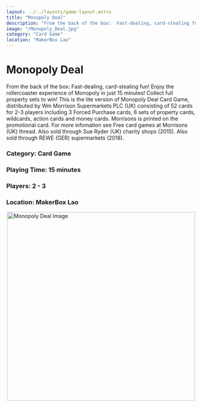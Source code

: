 ```yaml
---
layout: ../../layouts/game-layout.astro
title: "Monopoly Deal"
description: "From the back of the box:  Fast-dealing, card-stealing fun! Enjoy the rollercoaster experience of Monopoly in just 15 minutes! Collect full property sets to win!  This is the  lite  version of Monopoly Deal Card Game, distributed by Wm Morrison Supermarkets PLC (UK) consisting of 52 cards for 2-3 players including 3 Forced Purchase cards, 6 sets of property cards, wildcards, action cards and money cards."
image: "/Monopoly_Deal.jpg"
category: "Card Game"
location: "MakerBox Lao"
---
```

# Monopoly Deal

From the back of the box:  Fast-dealing, card-stealing fun! Enjoy the rollercoaster experience of Monopoly in just 15 minutes! Collect full property sets to win!  This is the  lite  version of Monopoly Deal Card Game, distributed by Wm Morrison Supermarkets PLC (UK) consisting of 52 cards for 2-3 players including 3 Forced Purchase cards, 6 sets of property cards, wildcards, action cards and money cards. Morrisons is printed on the promotional card.  For more infomation see Free card games at  Morrisons (UK) thread.  Also sold through  Sue Ryder  (UK) charity shops (2015).  Also sold through  REWE  (GER) supermarkets (2018).  

### Category: Card Game

### Playing Time: 15 minutes

### Players: 2 - 3

### Location: MakerBox Lao

<img src="/Monopoly_Deal.jpg" alt="Monopoly Deal Image" width="500" style="display: block; margin: 0 auto">

